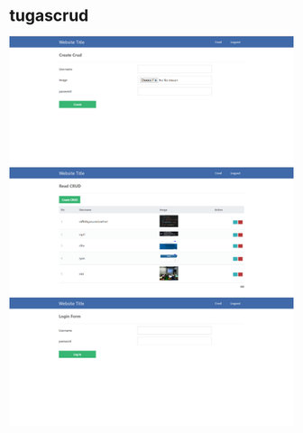 # tugascrud
![[alt text]](https://github.com/RafliKhiyanuranB/tugascrud/blob/main/halaman%20create%20crud.png?raw=true)
![[alt text]](https://github.com/RafliKhiyanuranB/tugascrud/blob/main/halaman%20crud%20crud.png?raw=true)
![[alt text]](https://github.com/RafliKhiyanuranB/tugascrud/blob/main/halaman%20login%20crud.png?raw=true)
